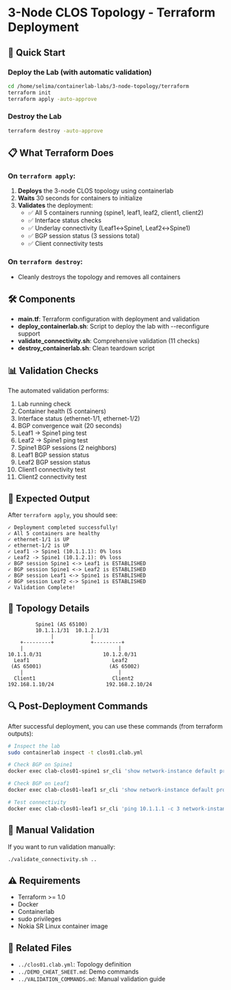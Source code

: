 # 3-Node CLOS Topology - Terraform Deployment

## 🚀 Quick Start

### Deploy the Lab (with automatic validation)
```bash
cd /home/selima/containerlab-labs/3-node-topology/terraform
terraform init
terraform apply -auto-approve
```

### Destroy the Lab
```bash
terraform destroy -auto-approve
```

## 📋 What Terraform Does

### On `terraform apply`:
1. **Deploys** the 3-node CLOS topology using containerlab
2. **Waits** 30 seconds for containers to initialize
3. **Validates** the deployment:
   - ✅ All 5 containers running (spine1, leaf1, leaf2, client1, client2)
   - ✅ Interface status checks
   - ✅ Underlay connectivity (Leaf1↔Spine1, Leaf2↔Spine1)
   - ✅ BGP session status (3 sessions total)
   - ✅ Client connectivity tests

### On `terraform destroy`:
- Cleanly destroys the topology and removes all containers

## 🛠️ Components

- **main.tf**: Terraform configuration with deployment and validation
- **deploy_containerlab.sh**: Script to deploy the lab with --reconfigure support
- **validate_connectivity.sh**: Comprehensive validation (11 checks)
- **destroy_containerlab.sh**: Clean teardown script

## 📊 Validation Checks

The automated validation performs:
1. Lab running check
2. Container health (5 containers)
3. Interface status (ethernet-1/1, ethernet-1/2)
4. BGP convergence wait (20 seconds)
5. Leaf1 → Spine1 ping test
6. Leaf2 → Spine1 ping test
7. Spine1 BGP sessions (2 neighbors)
8. Leaf1 BGP session status
9. Leaf2 BGP session status
10. Client1 connectivity test
11. Client2 connectivity test

## 📝 Expected Output

After `terraform apply`, you should see:
```
✓ Deployment completed successfully!
✓ All 5 containers are healthy
✓ ethernet-1/1 is UP
✓ ethernet-1/2 is UP
✓ Leaf1 -> Spine1 (10.1.1.1): 0% loss
✓ Leaf2 -> Spine1 (10.1.2.1): 0% loss
✓ BGP session Spine1 <-> Leaf1 is ESTABLISHED
✓ BGP session Spine1 <-> Leaf2 is ESTABLISHED
✓ BGP session Leaf1 <-> Spine1 is ESTABLISHED
✓ BGP session Leaf2 <-> Spine1 is ESTABLISHED
✓ Validation Complete!
```

## 🎯 Topology Details

```
         Spine1 (AS 65100)
         10.1.1.1/31  10.1.2.1/31
              |            |
    +---------+            +---------+
    |                               |
10.1.1.0/31                    10.1.2.0/31
  Leaf1                           Leaf2
 (AS 65001)                      (AS 65002)
    |                               |
  Client1                         Client2
192.168.1.10/24                 192.168.2.10/24
```

## 🔍 Post-Deployment Commands

After successful deployment, you can use these commands (from terraform outputs):

```bash
# Inspect the lab
sudo containerlab inspect -t clos01.clab.yml

# Check BGP on Spine1
docker exec clab-clos01-spine1 sr_cli 'show network-instance default protocols bgp neighbor'

# Check BGP on Leaf1
docker exec clab-clos01-leaf1 sr_cli 'show network-instance default protocols bgp neighbor'

# Test connectivity
docker exec clab-clos01-leaf1 sr_cli 'ping 10.1.1.1 -c 3 network-instance default'
```

## 🔧 Manual Validation

If you want to run validation manually:
```bash
./validate_connectivity.sh ..
```

## ⚠️ Requirements

- Terraform >= 1.0
- Docker
- Containerlab
- sudo privileges
- Nokia SR Linux container image

## 📖 Related Files

- `../clos01.clab.yml`: Topology definition
- `../DEMO_CHEAT_SHEET.md`: Demo commands
- `../VALIDATION_COMMANDS.md`: Manual validation guide

